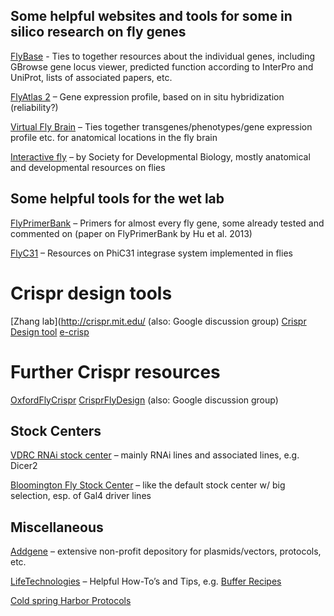 ## Some helpful websites and tools for some in silico research on fly genes

[FlyBase](http://flybase.org) - Ties to together resources about the individual genes, including GBrowse gene locus viewer, predicted function according to InterPro and UniProt, lists of associated papers, etc.

[FlyAtlas 2](http://flyatlas.gla.ac.uk/flyatlas/index.html) – Gene expression profile, based on in situ hybridization (reliability?)

[Virtual Fly Brain](http://www.virtualflybrain.org/site/vfb_site/home.htm) – Ties together transgenes/phenotypes/gene expression profile etc. for anatomical locations in the fly brain

[Interactive fly](http://www.sdbonline.org/sites/fly/aimain/1aahome.htm) – by Society for Developmental Biology, mostly anatomical and developmental resources on flies

## Some helpful tools for the wet lab

[FlyPrimerBank](http://www.flyrnai.org/FlyPrimerBank) – Primers for almost every fly gene, some already tested and commented on (paper on FlyPrimerBank by Hu et al. 2013)

[FlyC31](http://www.frontiers-in-genetics.org/flyc31/) – Resources on PhiC31 integrase system implemented in flies

# Crispr design tools 
[Zhang lab](http://crispr.mit.edu/ (also: Google discussion group)
[Crispr Design tool](http://tools.flycrispr.molbio.wisc.edu/targetFinder)
[e-crisp](http://www.e-crisp.org/E-CRISP)

# Further Crispr resources

[OxfordFlyCrispr](http://groups.mrcfgu.ox.ac.uk/liu-group/useful-links/oxfcrispr/oxfcrispr)
[CrisprFlyDesign](http://www.crisprflydesign.org/about-us/) (also: Google discussion group)

## Stock Centers

[VDRC RNAi stock center](http://stockcenter.vdrc.at/control/main) – mainly RNAi lines and associated lines, e.g. Dicer2

[Bloomington Fly Stock Center](http://flystocks.bio.indiana.edu/) – like the default stock center w/ big selection, esp. of Gal4 driver lines

## Miscellaneous

[Addgene](https://www.addgene.org) – extensive non-profit depository for plasmids/vectors, protocols, etc.

[LifeTechnologies](http://www.lifetechnologies.com) – Helpful How-To’s and Tips, e.g. [Buffer Recipes](http://www.lifetechnologies.com/uk/en/home/life-science/cell-analysis/cellular-imaging/ihc/zymed-buffer-recipes.html)

[Cold spring Harbor Protocols](http://cshprotocols.cshlp.org/)

